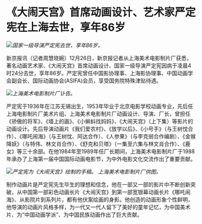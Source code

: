 # 《大闹天宫》首席动画设计、艺术家严定宪在上海去世，享年86岁

![](https://inews.gtimg.com/newsapp_bt/0/15577316048/1000)_国家一级导演严定宪去世，享年86岁。_

新京报讯（记者周慧晓婉）12月26日，新京报记者从上海美术电影制片厂获悉，著名动画艺术家、《大闹天宫》首席动画设计、国家一级导演严定宪因病于凌晨4时24分去世，享年86岁。严定宪曾任中国影协理事、上海影协理事、中国动画学会副会长、国际动画协会(ASIFA)会员，享受国务院特殊津贴待遇。

![](https://inews.gtimg.com/newsapp_bt/0/15577316050/1000)_上海美术电影制片厂讣告。_

严定宪于1936年在江苏无锡出生，1953年毕业于北京电影学校动画专业，先后任上海电影制片厂美术片组、上海美术电影制片厂动画设计、导演、厂长，曾担任《骄傲的将军》、《墙上的画》、《小蝌蚪找妈妈》、《大闹天宫》（上下集）等影片的动画设计。先后导演动画片《我们爱农村》、《放学以后》、《小号手》（与王树忱合作）、《哪吒闹海》（与王树忱、阿达合作）、《人参果》（与李克弱合作编剧）、《金猴降妖》（与特伟、林文肖合作）、《舒克和贝塔》（一集至六集与林文肖合作）、《鹿女》等三十余部。在他1984年至1989年任厂长期间，上海美术电影制片厂于1988年承办了上海第一届中国国际动画电影节，为中外电影文化交流作出了重要贡献。

![](https://inews.gtimg.com/newsapp_bt/0/15577316052/1000)_严定宪为《大闹天宫》绘制的手稿。
上海美术电影制片厂供图。_

制作动画片是严定宪先生毕生的理想和信念，他在一部又一部的影片中不断创新突破，从中国第一部彩色动画长片《大闹天宫》到第一部宽银幕动画长片《哪吒闹海》、从影院片到系列片，都有他伏案绘画的身影。他创造的动画形象个性鲜明，他导演的动画片风格多样，为一代又一代人留下了美好的童年记忆，为中国美术片、为“中国动画学派”、为中国民族动画作出了巨大贡献。

